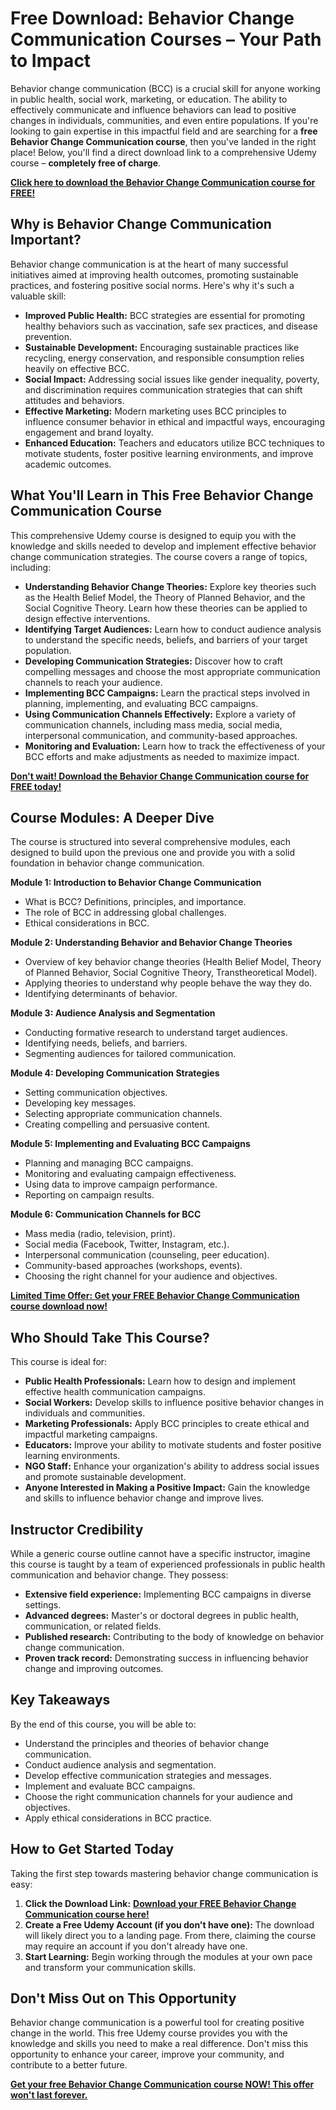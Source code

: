 # Free Download: Behavior Change Communication Courses – Your Path to Impact

Behavior change communication (BCC) is a crucial skill for anyone working in public health, social work, marketing, or education. The ability to effectively communicate and influence behaviors can lead to positive changes in individuals, communities, and even entire populations. If you're looking to gain expertise in this impactful field and are searching for a **free Behavior Change Communication course**, then you've landed in the right place! Below, you'll find a direct download link to a comprehensive Udemy course – **completely free of charge**.

[**Click here to download the Behavior Change Communication course for FREE!**](https://udemywork.com/behavior-change-communication-courses)

## Why is Behavior Change Communication Important?

Behavior change communication is at the heart of many successful initiatives aimed at improving health outcomes, promoting sustainable practices, and fostering positive social norms. Here's why it's such a valuable skill:

*   **Improved Public Health:** BCC strategies are essential for promoting healthy behaviors such as vaccination, safe sex practices, and disease prevention.
*   **Sustainable Development:** Encouraging sustainable practices like recycling, energy conservation, and responsible consumption relies heavily on effective BCC.
*   **Social Impact:** Addressing social issues like gender inequality, poverty, and discrimination requires communication strategies that can shift attitudes and behaviors.
*   **Effective Marketing:**  Modern marketing uses BCC principles to influence consumer behavior in ethical and impactful ways, encouraging engagement and brand loyalty.
*   **Enhanced Education:** Teachers and educators utilize BCC techniques to motivate students, foster positive learning environments, and improve academic outcomes.

## What You'll Learn in This Free Behavior Change Communication Course

This comprehensive Udemy course is designed to equip you with the knowledge and skills needed to develop and implement effective behavior change communication strategies. The course covers a range of topics, including:

*   **Understanding Behavior Change Theories:** Explore key theories such as the Health Belief Model, the Theory of Planned Behavior, and the Social Cognitive Theory.  Learn how these theories can be applied to design effective interventions.
*   **Identifying Target Audiences:** Learn how to conduct audience analysis to understand the specific needs, beliefs, and barriers of your target population.
*   **Developing Communication Strategies:** Discover how to craft compelling messages and choose the most appropriate communication channels to reach your audience.
*   **Implementing BCC Campaigns:** Learn the practical steps involved in planning, implementing, and evaluating BCC campaigns.
*   **Using Communication Channels Effectively:**  Explore a variety of communication channels, including mass media, social media, interpersonal communication, and community-based approaches.
*   **Monitoring and Evaluation:**  Learn how to track the effectiveness of your BCC efforts and make adjustments as needed to maximize impact.

[**Don't wait! Download the Behavior Change Communication course for FREE today!**](https://udemywork.com/behavior-change-communication-courses)

## Course Modules: A Deeper Dive

The course is structured into several comprehensive modules, each designed to build upon the previous one and provide you with a solid foundation in behavior change communication.

**Module 1: Introduction to Behavior Change Communication**

*   What is BCC? Definitions, principles, and importance.
*   The role of BCC in addressing global challenges.
*   Ethical considerations in BCC.

**Module 2: Understanding Behavior and Behavior Change Theories**

*   Overview of key behavior change theories (Health Belief Model, Theory of Planned Behavior, Social Cognitive Theory, Transtheoretical Model).
*   Applying theories to understand why people behave the way they do.
*   Identifying determinants of behavior.

**Module 3: Audience Analysis and Segmentation**

*   Conducting formative research to understand target audiences.
*   Identifying needs, beliefs, and barriers.
*   Segmenting audiences for tailored communication.

**Module 4: Developing Communication Strategies**

*   Setting communication objectives.
*   Developing key messages.
*   Selecting appropriate communication channels.
*   Creating compelling and persuasive content.

**Module 5: Implementing and Evaluating BCC Campaigns**

*   Planning and managing BCC campaigns.
*   Monitoring and evaluating campaign effectiveness.
*   Using data to improve campaign performance.
*   Reporting on campaign results.

**Module 6:  Communication Channels for BCC**

*   Mass media (radio, television, print).
*   Social media (Facebook, Twitter, Instagram, etc.).
*   Interpersonal communication (counseling, peer education).
*   Community-based approaches (workshops, events).
*   Choosing the right channel for your audience and objectives.

[**Limited Time Offer: Get your FREE Behavior Change Communication course download now!**](https://udemywork.com/behavior-change-communication-courses)

## Who Should Take This Course?

This course is ideal for:

*   **Public Health Professionals:**  Learn how to design and implement effective health communication campaigns.
*   **Social Workers:** Develop skills to influence positive behavior changes in individuals and communities.
*   **Marketing Professionals:** Apply BCC principles to create ethical and impactful marketing campaigns.
*   **Educators:**  Improve your ability to motivate students and foster positive learning environments.
*   **NGO Staff:** Enhance your organization's ability to address social issues and promote sustainable development.
*   **Anyone Interested in Making a Positive Impact:** Gain the knowledge and skills to influence behavior change and improve lives.

## Instructor Credibility

While a generic course outline cannot have a specific instructor, imagine this course is taught by a team of experienced professionals in public health communication and behavior change. They possess:

*   **Extensive field experience:** Implementing BCC campaigns in diverse settings.
*   **Advanced degrees:** Master's or doctoral degrees in public health, communication, or related fields.
*   **Published research:** Contributing to the body of knowledge on behavior change communication.
*   **Proven track record:**  Demonstrating success in influencing behavior change and improving outcomes.

## Key Takeaways

By the end of this course, you will be able to:

*   Understand the principles and theories of behavior change communication.
*   Conduct audience analysis and segmentation.
*   Develop effective communication strategies and messages.
*   Implement and evaluate BCC campaigns.
*   Choose the right communication channels for your audience and objectives.
*   Apply ethical considerations in BCC practice.

## How to Get Started Today

Taking the first step towards mastering behavior change communication is easy:

1.  **Click the Download Link:** [**Download your FREE Behavior Change Communication course here!**](https://udemywork.com/behavior-change-communication-courses)
2.  **Create a Free Udemy Account (if you don't have one):** The download will likely direct you to a landing page. From there, claiming the course may require an account if you don't already have one.
3.  **Start Learning:** Begin working through the modules at your own pace and transform your communication skills.

## Don't Miss Out on This Opportunity

Behavior change communication is a powerful tool for creating positive change in the world. This free Udemy course provides you with the knowledge and skills you need to make a real difference. Don't miss this opportunity to enhance your career, improve your community, and contribute to a better future.

**[Get your free Behavior Change Communication course NOW! This offer won't last forever.](https://udemywork.com/behavior-change-communication-courses)**
